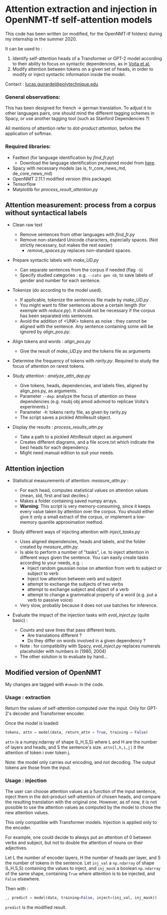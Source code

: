 # Attention extraction and injection in OpenNMT-tf self-attention models

This code has been written (or modified, for the OpenNMT-tf folders) during my internship in the summer 2020.

It can be used to :
1. Identify self-attention heads of a Transformer or GPT-2 model according to their ability to focus on syntactic dependencies,
as in  [Voita et al.](https://arxiv.org/pdf/1905.09418.pdf)
2. Modify attention between tokens on a given set of heads, in order to modify or inject syntactic information inside
 the model.


Contact : [lucas.guirardel@polytechnique.edu](mailto:lucas.guirardel@polytechnique.edu)

### General observations:

This has been designed for french -> german translation.
To adjust it to other languages pairs, one should mind the different tagging schemes in Spacy, or use another tagging 
tool (such as Stanford Dependencies ?)

All mentions of attention refer to _dot-product attention_, before the application of softmax.

### Required libraries:

- Fasttext (for language identification by _find_fr.py_)
    - Download the language identification pretrained model from 
    [here](https://fasttext.cc/docs/en/language-identification.html).  
- Spacy with necessary models (as is, fr_core_news_md, de_core_news_md) 
- OpenNMT 2.11.1 modified version (this package) 
- Tensorflow 
- Matplotlib for _process_result_attention.py_ 

## Attention measurement: process from a corpus without syntactical labels

- Clean raw text
    - Remove sentences from other languages with _find_fr.py_
    - Remove non-standard Unicode characters, especially spaces. (Not strictly necessary, but makes the rest easier)
        - _remove_spaces.py_ replaces non-standard spaces.

- Prepare syntactic labels with _make_UD.py_
    - Can separate sentences from the corpus if needed (flag `-S`)
    - Specify studied categories : e.g. `--cats gen nb`, to save labels of gender and number for each sentence. 

- Tokenize (do according to the model used).
    - If applicable, tokenize the sentences file made by _make_UD.py_ .
    - You might want to filter sentences above a certain length (for exemple with _reduce.py_).
     It should not be necessary if the corpus has been separated into sentences.
    - Avoid the addition of \<UNK\> tokens as noise : they cannot be aligned with the sentence.
    Any sentence containing some will be ignored by _align_pos.py_. 
     
- Align tokens and words : _align_pos.py_
    - Give the result of _make_UD.py_ and the tokens file as arguments
 
- Determine the frequency of tokens with _rarity.py_. 
Required to study the focus of attention on rarest tokens.

- Study attention : _analyze_attn_dep.py_
    - Give tokens, heads, dependencies, and labels files, aligned by align_pos.py, as arguments.
    - Parameter `--dep`: analyze the focus of attention on these dependencies 
    (e.g. nsubj obj amod advmod to replicae Voita's experiments.)
    - Parameter `-R`: tokens rarity file, as given by rarity.py
    - The script saves a pickled AttnResult object.

- Display the results : _process_results_attn.py_
    - Take a path to a pickled AttnResult object as argument
    - Creates different diagrams, and a file score.txt which indicate the best heads for each dependency.
    - Might need manual edition to suit your needs. 

 
## Attention injection

- Statistical measurements of attention: _measure_attn.py_ :
    - For each head, computes statistical values on attention values (mean, std, first and last deciles.)
    - Makes a folder containing saved numpy arrays.
    - **Warning**: This script is very memory-consuming, since it keeps every value taken by attention over the corpus.
    You should either give it only a small extract of the corpus, or implement a low-memory quantile approximation method.

- Study different ways of injecting attention with _inject_tasks.py_
    - Uses aligned dependencies, heads and labels, and the folder created by _measure_attn.py_.
    - Is able to perform a number of "tasks", i.e. to inject attention in different ways given the sentence.
    You can easily create tasks according to your needs, e.g. :
        - Inject random gaussian noise on attention from verb to subject or subject to verb
        - Inject low attention between verb and subject
        - attempt to exchange the subjects of two verbs 
        - attempt to exchange subject and object of a verb
        - attempt to change a grammatical property of a word (e.g. put a verb to passive voice)
    - Very slow, probably because it does not use batches for inference.

- Evaluate the impact of the injection tasks with _eval_inject.py_ (quite basic) : 
    - Counts and save lines that pass different tests.
        - Are translations different ?
        - Do they differ on words involved in a given dependency ?
    - Note : for compatibility with Spacy, _eval_inject.py_ replaces numerals placeholder with numbers in (1980, 2004)
    - The other solution is to evaluate by hand...

## Modified version of OpenNMT

My changes are tagged with `#<mod>` in the code.

### Usage : extraction
Return the values of self-attention computed over the input.
Only for GPT-2's decoder and Transformer encoder.

Once the model is loaded:
```python 
tokens, attn = model(data, return_attn = True, training = False)
```
`attn` is a numpy.ndarray of shape (L,H,S,S) where L and H are the number of layers and heads, and S the sentence's size.
 `attn[l,h,i,j]` it the attention of token i over token j.
 
 Note: the model only carries out encoding, and not decoding. The output tokens are those from the input.

### Usage : injection
The user can choose attention values as a function of the input sentence, inject them in the dot-product self-attention of 
chosen heads, and compare the resulting translation with the original one. 
However, as of now, it is not possible to use the attention values as computed by the model to chose the new attention values.

This only compatible with Transformer models. Injection is applied only to the encoder.

For example, one could decide to always put an attention of 0 between verbs and subject, but not to double the attention
of nouns on their adjectives.

Let L the number of encoder layers, H the number of heads per layer, and S the number of tokens in the sentence.
Let `inj_val` a `np.ndarray` of shape (L,H,S,S) containing the values to inject, and
`inj_mask` a boolean `np.ndarray` of the same shape, 
containing `True` where attention is to be injected, and `False` elsewhere.

Then with :
```python
_, predict = model(data, training=False, inject=(inj_val, inj_mask))
```
`predict` is the modified result. 

